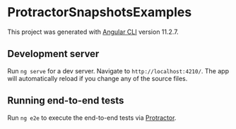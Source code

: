 # ProtractorSnapshotsExamples

This project was generated with [Angular CLI](https://github.com/angular/angular-cli) version 11.2.7.

## Development server

Run `ng serve` for a dev server. Navigate to `http://localhost:4210/`. The app will automatically reload if you change any of the source files.


## Running end-to-end tests

Run `ng e2e` to execute the end-to-end tests via [Protractor](http://www.protractortest.org/).

